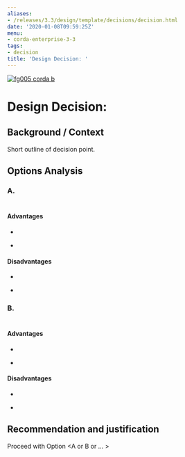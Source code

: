 ```yaml
---
aliases:
- /releases/3.3/design/template/decisions/decision.html
date: '2020-01-08T09:59:25Z'
menu:
- corda-enterprise-3-3
tags:
- decision
title: 'Design Decision: '
---
```


[![fg005 corda b](https://www.corda.net/wp-content/uploads/2016/11/fg005_corda_b.png "fg005 corda b")](https://www.corda.net/wp-content/uploads/2016/11/fg005_corda_b.png)
    
# Design Decision: <Description heading>


## Background / Context

Short outline of decision point.


## Options Analysis


### A. <Option summary>


#### Advantages


* ​


* ​



#### Disadvantages


* ​


* ​



### B. <Option summary>


#### Advantages


* ​


* ​



#### Disadvantages


* ​


* ​



## Recommendation and justification

Proceed with Option <A or B or … >


